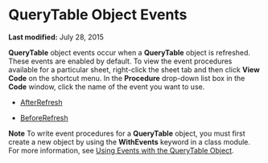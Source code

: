 
# QueryTable Object Events

 **Last modified:** July 28, 2015

 **QueryTable** object events occur when a **QueryTable** object is refreshed. These events are enabled by default. To view the event procedures available for a particular sheet, right-click the sheet tab and then click **View Code** on the shortcut menu. In the **Procedure** drop-down list box in the **Code** window, click the name of the event you want to use.

-  [AfterRefresh](91d930e3-4360-4ec2-8772-dcd67c9e8c41.md)
    
-  [BeforeRefresh](763cfe16-d48c-07f2-73e1-5c59021b4e58.md)
    

 **Note**  To write event procedures for a  **QueryTable** object, you must first create a new object by using the **WithEvents** keyword in a class module. For more information, see [Using Events with the QueryTable Object](9f58dcba-1832-2aa5-be03-0ce85d0c5cd1.md).


